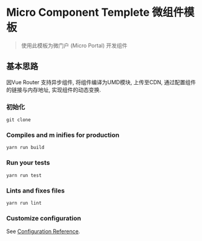 # Micro Component Templete 微组件模板

> 使用此模板为微门户 (Micro Portal) 开发组件

## 基本思路

因Vue Router 支持异步组件, 将组件编译为UMD模块, 上传至CDN, 通过配置组件的链接与内存地址, 实现组件的动态变换.

### 初始化
```
git clone 
```

### Compiles and m inifies for production
```
yarn run build
```

### Run your tests
```
yarn run test
```

### Lints and fixes files
```
yarn run lint
```

### Customize configuration
See [Configuration Reference](https://cli.vuejs.org/config/).
